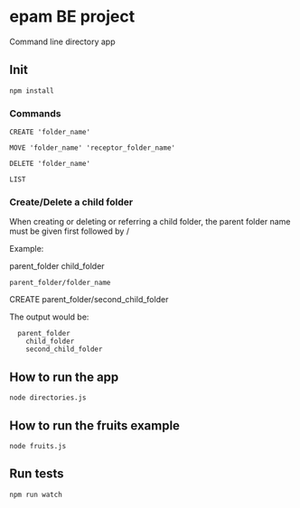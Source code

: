 # epam BE project

Command line directory app

## Init

```
npm install
```

### Commands

```
CREATE 'folder_name'
```
```
MOVE 'folder_name' 'receptor_folder_name'
```
```
DELETE 'folder_name'
```
```
LIST
```

### Create/Delete a child folder

When creating or deleting or referring a child folder, the parent folder name must be given first followed by /

Example: 

  parent_folder
    child_folder

```
parent_folder/folder_name
```

CREATE parent_folder/second_child_folder 

The output would be:
```
  parent_folder
    child_folder
    second_child_folder
```

## How to run the app
```
node directories.js
```

## How to run the fruits example
```
node fruits.js
```

## Run tests
```
npm run watch
```